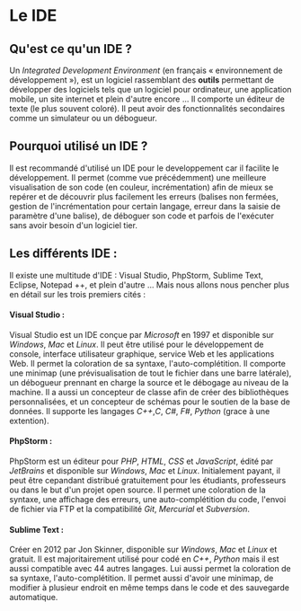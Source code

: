 # Le IDE

## Qu'est ce qu'un IDE ?

Un *Integrated Development Environment* (en français « environnement de développement »), est un logiciel rassemblant des **outils** permettant de développer des logiciels tels que un logiciel pour ordinateur, une application mobile, un site internet et plein d'autre encore ...
Il comporte un éditeur de texte (le plus souvent coloré). Il peut avoir des fonctionnalités secondaires comme un simulateur ou un débogueur.

## Pourquoi utilisé un IDE ?

Il est recommandé d'utilisé un IDE pour le developpement car il facilite le développement. Il permet (comme vue précédemment) une meilleure visualisation de son code (en couleur, incrémentation) afin de mieux se repérer et de découvrir plus facilement les erreurs (balises non fermées, gestion de l'incrémentation pour certain langage, erreur dans la saisie de paramètre d'une balise), de déboguer son code et parfois de l'exécuter sans avoir besoin d'un logiciel tier.

## Les différents IDE :

Il existe une multitude d'IDE : Visual Studio, PhpStorm, Sublime Text, Eclipse, Notepad ++, et plein d'autre ...
Mais nous allons nous pencher plus en détail sur les trois premiers cités :

#### Visual Studio :

Visual Studio est un IDE conçue par *Microsoft* en 1997 et disponible sur *Windows*, *Mac* et *Linux*. Il peut être utilisé pour le développement de console, interface utilisateur graphique, service Web et les applications Web. Il permet la coloration de sa syntaxe, l'auto-complétition. Il comporte une minimap (une prévisualisation de tout le fichier dans une barre latérale), un débogueur prennant en charge la source et le débogage au niveau de la machine. Il a aussi un concepteur de classe afin de créer des bibliothèques personnalisées, et un concepteur de schémas pour le soutien de la base de données. Il supporte les langages _C++_,_C_, _C#_, _F#_, _Python_ (grace à une extention).


#### PhpStorm :

PhpStorm est un éditeur pour _PHP_, _HTML_, _CSS_ et _JavaScript_, édité par *JetBrains* et disponible sur *Windows*, *Mac* et *Linux*. Initialement payant, il peut être cepandant distribué gratuitement pour les étudiants, professeurs ou dans le but d'un projet open source. Il permet une coloration de la syntaxe, une affichage des erreurs, une auto-complétition du code, l'envoi de fichier via FTP et la compatibilité _Git_, _Mercurial_ et _Subversion_.

#### Sublime Text :

Créer en 2012 par Jon Skinner, disponible sur *Windows*, *Mac* et *Linux* et gratuit. Il est majoritairement utilisé pour codé en _C++_, _Python_ mais il est aussi compatible avec 44 autres langages. Lui aussi permet la coloration de sa syntaxe, l'auto-complétition. Il permet aussi d'avoir une minimap, de modifier à plusieur endroit en même temps dans le code et des sauvegarde automatique.